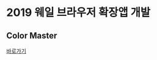 # 2019 웨일 브라우저 확장앱 개발

## Color Master

[바로가기](https://store.whale.naver.com/detail/mlnipepmppbdpfddnpmpjimdpmkejoni)
